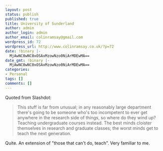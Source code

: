 ```yaml
---
layout: post
status: publish
published: true
title: University of Sunderland
author: admin
author_login: admin
author_email: colinramsay@gmail.com
wordpress_id: 72
wordpress_url: http://www.colinramsay.co.uk/?p=72
date: !binary |-
  MjAwNC0wNC0xOSAxMzowNzo0NiArMDEwMA==
date_gmt: !binary |-
  MjAwNC0wNC0xOSAxMzowNzo0NiArMDEwMA==
categories:
- Personal
tags: []
comments: []
---
```

<p>Quoted from Slashdot:</p>
<blockquote><p>This stuff is far from unusual; in any reasonably large department there's going to be someone who's too incompetent to ever get anywhere in the research side of things, so where do they wind up? Teaching undergraduate courses instead. The best minds cloister themselves in research and graduate classes; the worst minds get to teach the next generation.</p></blockquote>
<p>Quite. An extension of "those that can't do, teach". Very familiar to me.</p>
